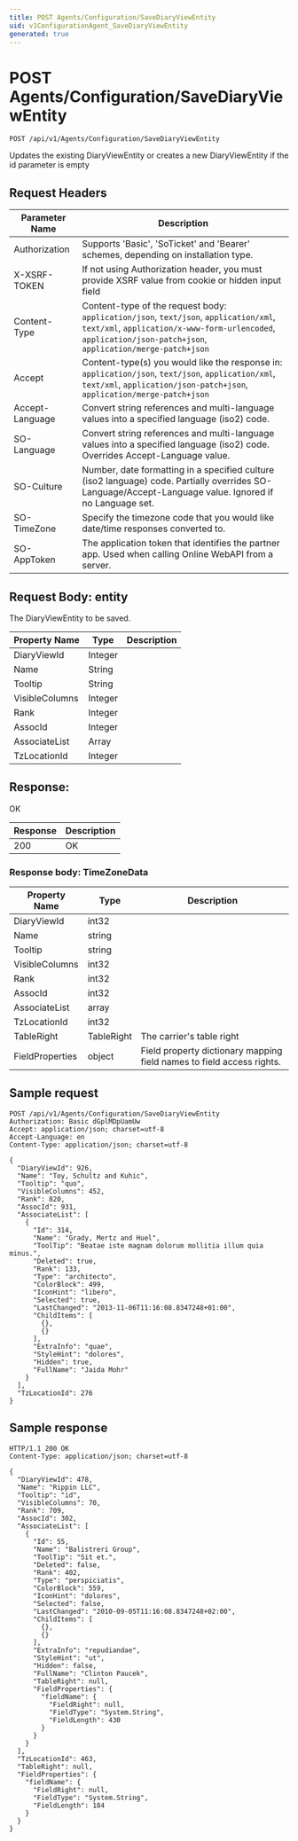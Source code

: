 ```yaml
---
title: POST Agents/Configuration/SaveDiaryViewEntity
uid: v1ConfigurationAgent_SaveDiaryViewEntity
generated: true
---
```


# POST Agents/Configuration/SaveDiaryViewEntity

```http
POST /api/v1/Agents/Configuration/SaveDiaryViewEntity
```

Updates the existing DiaryViewEntity or creates a new DiaryViewEntity if the id parameter is empty








## Request Headers

| Parameter Name | Description |
|----------------|-------------|
| Authorization  | Supports 'Basic', 'SoTicket' and 'Bearer' schemes, depending on installation type. |
| X-XSRF-TOKEN   | If not using Authorization header, you must provide XSRF value from cookie or hidden input field |
| Content-Type | Content-type of the request body: `application/json`, `text/json`, `application/xml`, `text/xml`, `application/x-www-form-urlencoded`, `application/json-patch+json`, `application/merge-patch+json` |
| Accept         | Content-type(s) you would like the response in: `application/json`, `text/json`, `application/xml`, `text/xml`, `application/json-patch+json`, `application/merge-patch+json` |
| Accept-Language | Convert string references and multi-language values into a specified language (iso2) code. |
| SO-Language | Convert string references and multi-language values into a specified language (iso2) code. Overrides Accept-Language value. |
| SO-Culture | Number, date formatting in a specified culture (iso2 language) code. Partially overrides SO-Language/Accept-Language value. Ignored if no Language set. |
| SO-TimeZone | Specify the timezone code that you would like date/time responses converted to. |
| SO-AppToken | The application token that identifies the partner app. Used when calling Online WebAPI from a server. |

## Request Body: entity 

The DiaryViewEntity to be saved. 

| Property Name | Type |  Description |
|----------------|------|--------------|
| DiaryViewId | Integer |  |
| Name | String |  |
| Tooltip | String |  |
| VisibleColumns | Integer |  |
| Rank | Integer |  |
| AssocId | Integer |  |
| AssociateList | Array |  |
| TzLocationId | Integer |  |

## Response:

OK

| Response | Description |
|----------------|-------------|
| 200 | OK |

### Response body: TimeZoneData

| Property Name | Type |  Description |
|----------------|------|--------------|
| DiaryViewId | int32 |  |
| Name | string |  |
| Tooltip | string |  |
| VisibleColumns | int32 |  |
| Rank | int32 |  |
| AssocId | int32 |  |
| AssociateList | array |  |
| TzLocationId | int32 |  |
| TableRight | TableRight | The carrier's table right |
| FieldProperties | object | Field property dictionary mapping field names to field access rights. |

## Sample request

```http!
POST /api/v1/Agents/Configuration/SaveDiaryViewEntity
Authorization: Basic dGplMDpUamUw
Accept: application/json; charset=utf-8
Accept-Language: en
Content-Type: application/json; charset=utf-8

{
  "DiaryViewId": 926,
  "Name": "Toy, Schultz and Kuhic",
  "Tooltip": "quo",
  "VisibleColumns": 452,
  "Rank": 820,
  "AssocId": 931,
  "AssociateList": [
    {
      "Id": 314,
      "Name": "Grady, Mertz and Huel",
      "ToolTip": "Beatae iste magnam dolorum mollitia illum quia minus.",
      "Deleted": true,
      "Rank": 133,
      "Type": "architecto",
      "ColorBlock": 499,
      "IconHint": "libero",
      "Selected": true,
      "LastChanged": "2013-11-06T11:16:08.8347248+01:00",
      "ChildItems": [
        {},
        {}
      ],
      "ExtraInfo": "quae",
      "StyleHint": "dolores",
      "Hidden": true,
      "FullName": "Jaida Mohr"
    }
  ],
  "TzLocationId": 276
}
```

## Sample response

```http_
HTTP/1.1 200 OK
Content-Type: application/json; charset=utf-8

{
  "DiaryViewId": 478,
  "Name": "Rippin LLC",
  "Tooltip": "id",
  "VisibleColumns": 70,
  "Rank": 709,
  "AssocId": 302,
  "AssociateList": [
    {
      "Id": 55,
      "Name": "Balistreri Group",
      "ToolTip": "Sit et.",
      "Deleted": false,
      "Rank": 402,
      "Type": "perspiciatis",
      "ColorBlock": 559,
      "IconHint": "dolores",
      "Selected": false,
      "LastChanged": "2010-09-05T11:16:08.8347248+02:00",
      "ChildItems": [
        {},
        {}
      ],
      "ExtraInfo": "repudiandae",
      "StyleHint": "ut",
      "Hidden": false,
      "FullName": "Clinton Paucek",
      "TableRight": null,
      "FieldProperties": {
        "fieldName": {
          "FieldRight": null,
          "FieldType": "System.String",
          "FieldLength": 430
        }
      }
    }
  ],
  "TzLocationId": 463,
  "TableRight": null,
  "FieldProperties": {
    "fieldName": {
      "FieldRight": null,
      "FieldType": "System.String",
      "FieldLength": 184
    }
  }
}
```